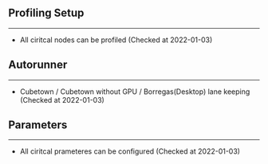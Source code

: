 ## Profiling Setup
---
- All ciritcal nodes can be profiled (Checked at 2022-01-03)

## Autorunner
---
- Cubetown / Cubetown without GPU / Borregas(Desktop) lane keeping (Checked at 2022-01-03)

## Parameters
---
- All ciritcal prameteres can be configured (Checked at 2022-01-03)